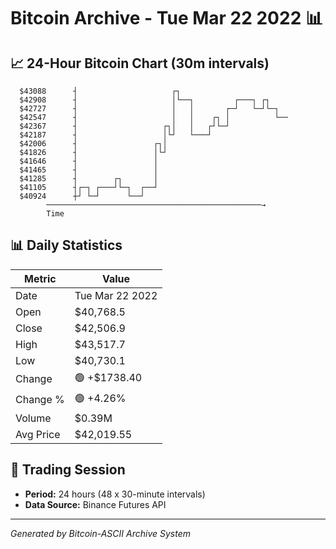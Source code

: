# Bitcoin Archive - Tue Mar 22 2022 📊

## 📈 24-Hour Bitcoin Chart (30m intervals)

```
  $43088      ┤                     ┌┐                         
  $42908      ┤                     │└──┐         ┌───┐ ┌┐     
  $42727      ┤                     │   │       ┌─┘   └─┘└─┐   
  $42547      ┤                     │   │    ┌┐ │          └── 
  $42367      ┤                   ┌┐│   │   ┌┘└─┘              
  $42187      ┤                   │└┘   └───┘                  
  $42006      ┤                 ┌┐│                            
  $41826      ┤                 │└┘                            
  $41646      ┤                 │                              
  $41465      ┤                 │                              
  $41285      ┤        ┌┐       │                              
  $41105      ┤┌─┐ ┌───┘└─┐  ┌──┘                              
  $40924      ┼┘ └─┘      └──┘                                 
        ────────────────────────────────────────────────→
        Time
```

## 📊 Daily Statistics

| Metric | Value |
|--------|-------|
| Date | Tue Mar 22 2022 |
| Open | $40,768.5 |
| Close | $42,506.9 |
| High | $43,517.7 |
| Low | $40,730.1 |
| Change | 🟢 +$1738.40 |
| Change % | 🟢 +4.26% |
| Volume | $0.39M |
| Avg Price | $42,019.55 |

## 📅 Trading Session

- **Period:** 24 hours (48 x 30-minute intervals)
- **Data Source:** Binance Futures API

---
*Generated by Bitcoin-ASCII Archive System*
